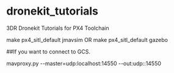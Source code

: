 # dronekit_tutorials
3DR Dronekit Tutorials for PX4 Toolchain

make px4_sitl_default jmavsim
OR
make px4_sitl_default gazebo

##If you want to connect to GCS.

mavproxy.py --master=udp:localhost:14550 --out:udp:<GCS IP>:14550
